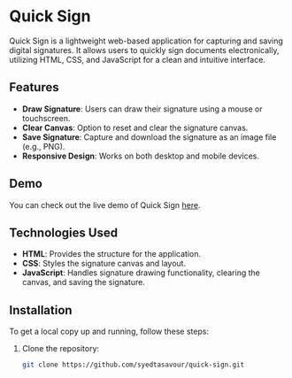 # Quick Sign

Quick Sign is a lightweight web-based application for capturing and saving digital signatures. It allows users to quickly sign documents electronically, utilizing HTML, CSS, and JavaScript for a clean and intuitive interface.

## Features

- **Draw Signature**: Users can draw their signature using a mouse or touchscreen.
- **Clear Canvas**: Option to reset and clear the signature canvas.
- **Save Signature**: Capture and download the signature as an image file (e.g., PNG).
- **Responsive Design**: Works on both desktop and mobile devices.

## Demo

You can check out the live demo of Quick Sign [here](#).

## Technologies Used

- **HTML**: Provides the structure for the application.
- **CSS**: Styles the signature canvas and layout.
- **JavaScript**: Handles signature drawing functionality, clearing the canvas, and saving the signature.

## Installation

To get a local copy up and running, follow these steps:

1. Clone the repository:

   ```bash
   git clone https://github.com/syedtasavour/quick-sign.git
